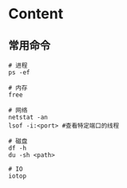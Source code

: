 # Content

## 常用命令
```
# 进程
ps -ef

# 内存
free

# 网络
netstat -an
lsof -i:<port> #查看特定端口的线程

# 磁盘
df -h
du -sh <path>

# IO
iotop
```